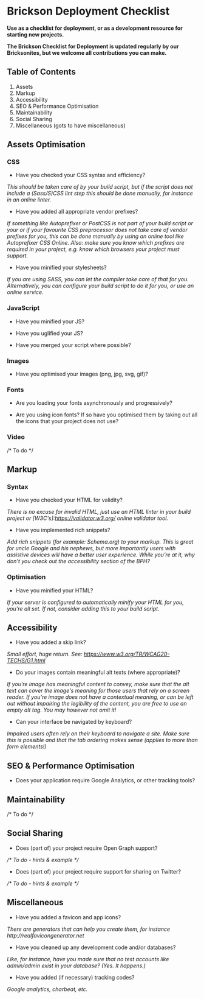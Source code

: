 # Brickson Deployment Checklist

**Use as a checklist for deployment, or as a development resource for starting new projects.**

**The Brickson Checklist for Deployment is updated regularly by our Bricksonites, but we welcome all contributions you can make.**


## Table of Contents

1. Assets
2. Markup
3. Accessibility
4. SEO & Performance Optimisation
5. Maintainability
5. Social Sharing
7. Miscellaneous (gots to have miscellaneous)

## Assets Optimisation


### CSS

*	Have you checked your CSS syntax and efficiency?

_This should be taken care of by your build script, but if the script does not include a (Sass/S)CSS lint step this should be done manually, for instance in an online linter._

* Have you added all appropriate vendor prefixes?

_If something like Autoprefixer or PostCSS is not part of your build script or your or if your favourite CSS preprocessor does not take care of vendor prefixes for you, this can be done manually by using an online tool like Autoprefixer CSS Online. Also: make sure you know which prefixes are required in your project, e.g. know which browsers your project must support._

* Have you minified your stylesheets?

_If you are using SASS, you can let the compiler take care of that for you. Alternatively, you can configure your build script to do it for you, or use an online service._


### JavaScript

* Have you minified your JS?

* Have you uglified your JS?

* Have you merged your script where possible?


### Images

* Have you optimised your images (png, jpg, svg, gif)?


### Fonts

* Are you loading your fonts asynchronously and progressively?

* Are you using icon fonts? If so have you optimised them by taking out all the icons that your project does not use?

### Video

/* To do */

## Markup

### Syntax

* Have you checked your HTML for validity?

_There is no excuse for invalid HTML, just use an HTML linter in your build project or [W3C's]:https://validator.w3.org/ online validator tool._

* Have you implemented rich snippets?

_Add rich snippets (for example: Schema.org) to your markup. This is great for uncle Google and his nephews, but more importantly users with assistive devices will have a better user experience. While you’re at it, why don't you check out the accessibility section of the BPH?_

### Optimisation

* Have you minified your HTML?

_If your server is configured to automatically minify your HTML for you, you’re all set. If not, consider adding this to your build script._

## Accessibility

* Have you added a skip link?

_Small effort, huge return. See: https://www.w3.org/TR/WCAG20-TECHS/G1.html_

* Do your images contain meaningful alt texts (where appropriate)?

_If you’re image has meaningful content to convey, make sure that the alt text can cover the image's meaning for those users that rely on a screen reader. If you’re image does not have a contextual meaning, or can be left out without impairing the legibility of the content, you are free to use an empty alt tag. You may however not omit it!_

* Can your interface be navigated by keyboard?

_Impaired users often rely on their keyboard to navigate a site. Make sure this is possible and that the tab ordering makes sense (applies to more than form elements!)_


## SEO & Performance Optimisation

* Does your application require Google Analytics, or other tracking tools?


## Maintainability

/* To do */


## Social Sharing

* Does (part of) your project require Open Graph support?

_/* To do - hints & example */_


* Does (part of) your project require support for sharing on Twitter?

_/* To do - hints & example */_


## Miscellaneous

* Have you added a favicon and app icons?

_There are generators that can help you create them, for instance http://realfavicongenerator.net_

* Have you cleaned up any development code and/or databases?

_Like, for instance, have you made sure that no test accounts like admin/admin exist in your database? (Yes. It happens.)_

* Have you added (if necessary) tracking codes?

_Google analytics, charbeat, etc._
